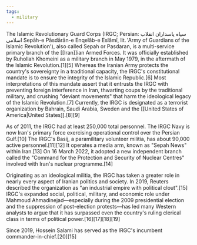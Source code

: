 ```yaml
---
tags:
  - military
---
```

The Islamic Revolutionary Guard Corps (IRGC; Persian: سپاه پاسداران انقلاب اسلامی Sepāh-e Pāsdārān-e Enqelâb-e Eslâmī, lit. 'Army of Guardians of the Islamic Revolution'), also called Sepah or Pasdaran, is a multi-service primary branch of the [[Iran]]ian Armed Forces. It was officially established by Ruhollah Khomeini as a military branch in May 1979, in the aftermath of the Islamic Revolution.[1][5] Whereas the Iranian Army protects the country's sovereignty in a traditional capacity, the IRGC's constitutional mandate is to ensure the integrity of the Islamic Republic.[6] Most interpretations of this mandate assert that it entrusts the IRGC with preventing foreign interference in Iran, thwarting coups by the traditional military, and crushing "deviant movements" that harm the ideological legacy of the Islamic Revolution.[7] Currently, the IRGC is designated as a terrorist organization by Bahrain, Saudi Arabia, Sweden and the [[United States of America|United States]].[8][9]

As of 2011, the IRGC had at least 250,000 total personnel. The IRGC Navy is now Iran's primary force exercising operational control over the Persian Gulf.[10] The IRGC's Basij, a paramilitary volunteer militia, has about 90,000 active personnel.[11][12] It operates a media arm, known as "Sepah News" within Iran.[13] On 16 March 2022, it adopted a new independent branch called the "Command for the Protection and Security of Nuclear Centres" involved with Iran's nuclear programme.[14]

Originating as an ideological militia, the IRGC has taken a greater role in nearly every aspect of Iranian politics and society. In 2019, Reuters described the organization as "an industrial empire with political clout".[15] IRGC's expanded social, political, military, and economic role under Mahmoud Ahmadinejad—especially during the 2009 presidential election and the suppression of post-election protests—has led many Western analysts to argue that it has surpassed even the country's ruling clerical class in terms of political power.[16][17][18][19]

Since 2019, Hossein Salami has served as the IRGC's incumbent commander-in-chief.[20][15] 